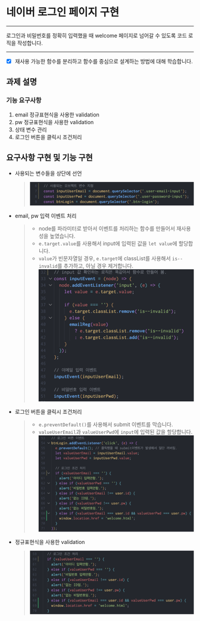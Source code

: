 # 네이버 로그인 페이지 구현

---

로그인과 비밀번호를 정확히 입력했을 때 welcome 페이지로 넘어갈 수 있도록 코드 로직을 작성합니다.

---

- [x] 재사용 가능한 함수를 분리하고 함수를 중심으로 설계하는 방법에 대해 학습합니다.

## 과제 설명

### 기능 요구사항

1. email 정규표현식을 사용한 validation
2. pw 정규표현식을 사용한 validation
3. 상태 변수 관리
4. 로그인 버튼을 클릭시 조건처리

## 요구사항 구현 및 기능 구현

- 사용되는 변수들을 상단에 선언

  > ![Alt text](./assets/readme/states.png)

- email, pw 입력 이벤트 처리

  > - node를 파라미터로 받아서 이벤트를 처리하는 함수를 만들어서 재사용성을 높였습니다.
  > - `e.target.value`를 사용해서 input에 입력된 값을 `let value`에 할당합니다.
  > - `value`가 빈문자열일 경우, `e.target`에 classList를 사용해서 `is--invalid`를 추가하고, 아닐 경우 제거합니다.
  >   ![Alt text](./assets/readme/input_event.png)

- 로그인 버튼을 클릭시 조건처리

  > - `e.preventDefault()`를 사용해서 submit 이벤트를 막습니다.
  > - `valueUserEmail`과 `valueUserPwd`에 `input`에 입력된 값을 할당합니다.
  >   ![Alt text](./assets/readme/loginBtn_click_event.png)

- 정규표현식을 사용한 validation

  > ![Alt text](./assets/readme/validation.png)
